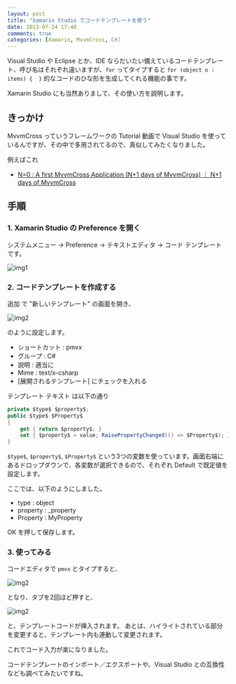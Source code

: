 ```yaml
---
layout: post
title: "Xamarin Studio でコードテンプレートを使う"
date: 2013-07-24 17:48
comments: true
categories: [Xamarin, MvvmCross, C#]
---
```

Visual Studio や Eclipse とか、IDE ならだいたい備えているコードテンプレート、呼び名はそれぞれ違いますが、``for`` ってタイプすると ``for (object o : items) {  }`` 的なコードのひな形を生成してくれる機能の事です。
<!--more-->

Xamarin Studio にも当然ありまして、その使い方を説明します。

## きっかけ

MvvmCross っていうフレームワークの Tutorial 動画で Visual Studio を使っているんですが、その中で多用されてるので、真似してみたくなりました。

例えばこれ

* [N=0 : A first MvvmCross Application (N+1 days of MvvmCross) ｜ N+1 days of MvvmCross](https://www.youtube.com/watch?v=_DHDMNB_IeY&list=PLR6WI6W1JdeYSXLbm58jwAKYT7RQR31-W&feature=player_detailpage&t=178)

## 手順

### 1. Xamarin Studio の Preference を開く

システムメニュー → Preference → テキストエディタ → コード テンプレート です。

![img1](http://blog.amay077.net/assets/images/posts/using_code_template_in_xamarin_studio_01.png)

###  2. コードテンプレートを作成する

追加 で "新しいテンプレート" の画面を開き、

![img2](http://blog.amay077.net/assets/images/posts/using_code_template_in_xamarin_studio_02.png)

のように設定します。

* ショートカット : pmvx
* グループ : C#
* 説明 : 適当に
* Mime : text/x-csharp
* [展開されるテンプレート] にチェックを入れる

テンプレート テキスト は以下の通り

```c#
private $type$ $property$;
public $type$ $Property$
{ 
	get { return $property$; }
	set { $property$ = value; RaisePropertyChanged(() => $Property$); }
}
```

``$type$``, ``$property$``, ``$Property$`` という3つの変数を使っています。画面右端にあるドロップダウンで、各変数が選択できるので、それぞれ Default で既定値を設定します。

ここでは、以下のようにしました。

* type : object
* property : _property
* Property : MyProperty

OK を押して保存します。

### 3.  使ってみる

コードエディタで ``pmvx`` とタイプすると、

![img2](http://blog.amay077.net/assets/images/posts/using_code_template_in_xamarin_studio_03.png)

となり、タブを2回ほど押すと、

![img2](http://blog.amay077.net/assets/images/posts/using_code_template_in_xamarin_studio_04.png)

と、テンプレートコードが挿入されます。
あとは、ハイライトされている部分を変更すると、テンプレート内も連動して変更されます。

これでコード入力が楽になりました。

コードテンプレートのインポート／エクスポートや、Visual Studio との互換性なども調べてみたいですね。
